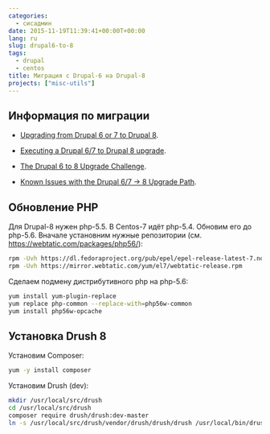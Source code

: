 ```yaml
---
categories:
  - сисадмин
date: 2015-11-19T11:39:41+00:00T+00:00
lang: ru
slug: drupal6-to-8
tags:
  - drupal
  - centos
title: Миграция с Drupal-6 на Drupal-8
projects: ["misc-utils"]
---
```



## Информация по миграции ##

* [Upgrading from Drupal 6 or 7 to Drupal 8](https://www.drupal.org/upgrade/migrate).

* [Executing a Drupal 6/7 to Drupal 8 upgrade](https://www.drupal.org/node/2257723).

* [The Drupal 6 to 8 Upgrade Challenge](https://drupalwatchdog.com/blog/2014/12/drupal-upgrade-1).

* [Known Issues with the Drupal 6/7 -> 8 Upgrade Path](https://www.drupal.org/node/2167633).

<!--more-->

## Обновление PHP ##

Для Drupal-8 нужен php-5.5. В Centos-7 идёт php-5.4. Обновим его до php-5.6. Вначале установним нужные репозитории
(см. <https://webtatic.com/packages/php56/>):

```bash
rpm -Uvh https://dl.fedoraproject.org/pub/epel/epel-release-latest-7.noarch.rpm
rpm -Uvh https://mirror.webtatic.com/yum/el7/webtatic-release.rpm
```

Сделаем подмену дистрибутивного php на php-5.6:

```bash
yum install yum-plugin-replace
yum replace php-common --replace-with=php56w-common
yum install php56w-opcache
```

## Установка Drush 8 ##

Установим Composer:

```bash
yum -y install composer
```

Установим Drush (dev):

```bash
mkdir /usr/local/src/drush
cd /usr/local/src/drush
composer require drush/drush:dev-master
ln -s /usr/local/src/drush/vendor/drush/drush/drush /usr/local/bin/drush
```
